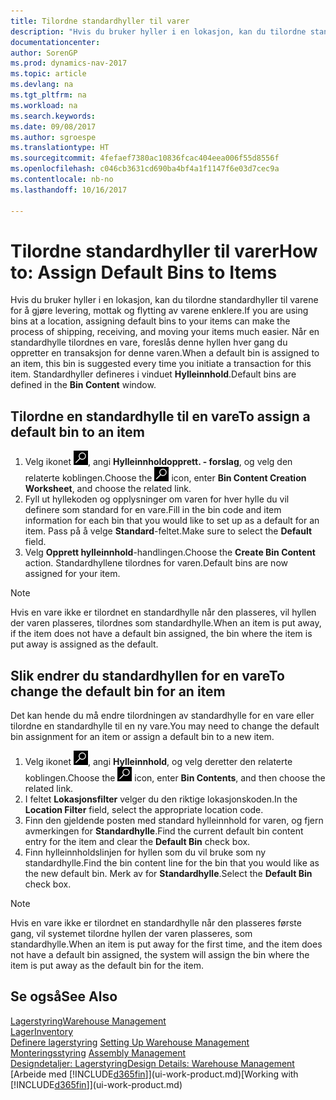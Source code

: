 ```yaml
---
title: Tilordne standardhyller til varer
description: "Hvis du bruker hyller i en lokasjon, kan du tilordne standardhyller til varene for å gjøre levering, mottak og flytting av varene enklere. Når en standardhylle tilordnes en vare, foreslås denne hyllen hver gang du oppretter en transaksjon for denne varen."
documentationcenter: 
author: SorenGP
ms.prod: dynamics-nav-2017
ms.topic: article
ms.devlang: na
ms.tgt_pltfrm: na
ms.workload: na
ms.search.keywords: 
ms.date: 09/08/2017
ms.author: sgroespe
ms.translationtype: HT
ms.sourcegitcommit: 4fefaef7380ac10836fcac404eea006f55d8556f
ms.openlocfilehash: c046cb3631cd690ba4bf4a1f1147f6e03d7cec9a
ms.contentlocale: nb-no
ms.lasthandoff: 10/16/2017

---
```

# <a name="how-to-assign-default-bins-to-items"></a><span data-ttu-id="b74a7-104">Tilordne standardhyller til varer</span><span class="sxs-lookup"><span data-stu-id="b74a7-104">How to: Assign Default Bins to Items</span></span>
<span data-ttu-id="b74a7-105">Hvis du bruker hyller i en lokasjon, kan du tilordne standardhyller til varene for å gjøre levering, mottak og flytting av varene enklere.</span><span class="sxs-lookup"><span data-stu-id="b74a7-105">If you are using bins at a location, assigning default bins to your items can make the process of shipping, receiving, and moving your items much easier.</span></span> <span data-ttu-id="b74a7-106">Når en standardhylle tilordnes en vare, foreslås denne hyllen hver gang du oppretter en transaksjon for denne varen.</span><span class="sxs-lookup"><span data-stu-id="b74a7-106">When a default bin is assigned to an item, this bin is suggested every time you initiate a transaction for this item.</span></span> <span data-ttu-id="b74a7-107">Standardhyller defineres i vinduet **Hylleinnhold**.</span><span class="sxs-lookup"><span data-stu-id="b74a7-107">Default bins are defined in the **Bin Content** window.</span></span>  

## <a name="to-assign-a-default-bin-to-an-item"></a><span data-ttu-id="b74a7-108">Tilordne en standardhylle til en vare</span><span class="sxs-lookup"><span data-stu-id="b74a7-108">To assign a default bin to an item</span></span>
1.  <span data-ttu-id="b74a7-109">Velg ikonet ![Søk etter en side eller rapport](media/ui-search/search_small.png "Ikonet Søk etter en side eller rapport"), angi **Hylleinnholdopprett. - forslag**, og velg den relaterte koblingen.</span><span class="sxs-lookup"><span data-stu-id="b74a7-109">Choose the ![Search for Page or Report](media/ui-search/search_small.png "Search for Page or Report icon") icon, enter **Bin Content Creation Worksheet**, and choose the related link.</span></span>  
2.  <span data-ttu-id="b74a7-110">Fyll ut hyllekoden og opplysninger om varen for hver hylle du vil definere som standard for en vare.</span><span class="sxs-lookup"><span data-stu-id="b74a7-110">Fill in the bin code and item information for each bin that you would like to set up as a default for an item.</span></span> <span data-ttu-id="b74a7-111">Pass på å velge **Standard**-feltet.</span><span class="sxs-lookup"><span data-stu-id="b74a7-111">Make sure to select the **Default** field.</span></span>  
3.  <span data-ttu-id="b74a7-112">Velg **Opprett hylleinnhold**-handlingen.</span><span class="sxs-lookup"><span data-stu-id="b74a7-112">Choose the **Create Bin Content** action.</span></span> <span data-ttu-id="b74a7-113">Standardhyllene tilordnes for varen.</span><span class="sxs-lookup"><span data-stu-id="b74a7-113">Default bins are now assigned for your item.</span></span>  

> [!NOTE]  
>  <span data-ttu-id="b74a7-114">Hvis en vare ikke er tilordnet en standardhylle når den plasseres, vil hyllen der varen plasseres, tilordnes som standardhylle.</span><span class="sxs-lookup"><span data-stu-id="b74a7-114">When an item is put away, if the item does not have a default bin assigned, the bin where the item is put away is assigned as the default.</span></span>  

## <a name="to-change-the-default-bin-for-an-item"></a><span data-ttu-id="b74a7-115">Slik endrer du standardhyllen for en vare</span><span class="sxs-lookup"><span data-stu-id="b74a7-115">To change the default bin for an item</span></span>  
<span data-ttu-id="b74a7-116">Det kan hende du må endre tilordningen av standardhylle for en vare eller tilordne en standardhylle til en ny vare.</span><span class="sxs-lookup"><span data-stu-id="b74a7-116">You may need to change the default bin assignment for an item or assign a default bin to a new item.</span></span>    
1.  <span data-ttu-id="b74a7-117">Velg ikonet ![Søk etter side eller rapport](media/ui-search/search_small.png "Søk etter side eller rapport"), angi **Hylleinnhold**, og velg deretter den relaterte koblingen.</span><span class="sxs-lookup"><span data-stu-id="b74a7-117">Choose the ![Search for Page or Report](media/ui-search/search_small.png "Search for Page or Report icon") icon, enter **Bin Contents**, and then choose the related link.</span></span>  
2.  <span data-ttu-id="b74a7-118">I feltet **Lokasjonsfilter** velger du den riktige lokasjonskoden.</span><span class="sxs-lookup"><span data-stu-id="b74a7-118">In the **Location Filter** field, select the appropriate location code.</span></span>  
3.  <span data-ttu-id="b74a7-119">Finn den gjeldende posten med standard hylleinnhold for varen, og fjern avmerkingen for **Standardhylle**.</span><span class="sxs-lookup"><span data-stu-id="b74a7-119">Find the current default bin content entry for the item and clear the **Default Bin** check box.</span></span>  
4.  <span data-ttu-id="b74a7-120">Finn hylleinnholdslinjen for hyllen som du vil bruke som ny standardhylle.</span><span class="sxs-lookup"><span data-stu-id="b74a7-120">Find the bin content line for the bin that you would like as the new default bin.</span></span> <span data-ttu-id="b74a7-121">Merk av for **Standardhylle**.</span><span class="sxs-lookup"><span data-stu-id="b74a7-121">Select the **Default Bin** check box.</span></span>  

> [!NOTE]  
>  <span data-ttu-id="b74a7-122">Hvis en vare ikke er tilordnet en standardhylle når den plasseres første gang, vil systemet tilordne hyllen der varen plasseres, som standardhylle.</span><span class="sxs-lookup"><span data-stu-id="b74a7-122">When an item is put away for the first time, and the item does not have a default bin assigned, the system will assign the bin where the item is put away as the default bin for the item.</span></span>  

## <a name="see-also"></a><span data-ttu-id="b74a7-123">Se også</span><span class="sxs-lookup"><span data-stu-id="b74a7-123">See Also</span></span>  
[<span data-ttu-id="b74a7-124">Lagerstyring</span><span class="sxs-lookup"><span data-stu-id="b74a7-124">Warehouse Management</span></span>](warehouse-manage-warehouse.md)  
[<span data-ttu-id="b74a7-125">Lager</span><span class="sxs-lookup"><span data-stu-id="b74a7-125">Inventory</span></span>](inventory-manage-inventory.md)  
<span data-ttu-id="b74a7-126">[Definere lagerstyring](warehouse-setup-warehouse.md)   </span><span class="sxs-lookup"><span data-stu-id="b74a7-126">[Setting Up Warehouse Management](warehouse-setup-warehouse.md)   </span></span>  
<span data-ttu-id="b74a7-127">[Monteringsstyring](assembly-assemble-items.md)  </span><span class="sxs-lookup"><span data-stu-id="b74a7-127">[Assembly Management](assembly-assemble-items.md)  </span></span>  
[<span data-ttu-id="b74a7-128">Designdetaljer: Lagerstyring</span><span class="sxs-lookup"><span data-stu-id="b74a7-128">Design Details: Warehouse Management</span></span>](design-details-warehouse-management.md)  
<span data-ttu-id="b74a7-129">[Arbeide med [!INCLUDE[d365fin](includes/d365fin_md.md)]](ui-work-product.md)</span><span class="sxs-lookup"><span data-stu-id="b74a7-129">[Working with [!INCLUDE[d365fin](includes/d365fin_md.md)]](ui-work-product.md)</span></span>

